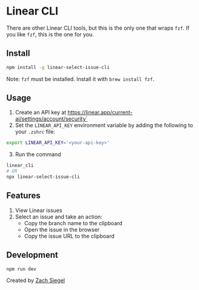 # Linear CLI

There are other Linear CLI tools, but this is the only one that wraps `fzf`. If you like `fzf`, this is the one for you.

## Install

```bash
npm install -g linear-select-issue-cli
```

Note: `fzf` must be installed. Install it with `brew install fzf`.

## Usage

1. Create an API key at https://linear.app/current-ai/settings/account/security`
2. Set the `LINEAR_API_KEY` environment variable by adding the following to your `.zshrc` file:
```bash
export LINEAR_API_KEY='<your-api-key>'
```
3. Run the command
```bash
linear_cli
# OR
npx linear-select-issue-cli
```

## Features

1. View Linear issues
2. Select an issue and take an action:
   - Copy the branch name to the clipboard
   - Open the issue in the browser
   - Copy the issue URL to the clipboard

## Development

```bash
npm run dev
```



Created by [Zach Siegel](https://github.com/zsiegel92)